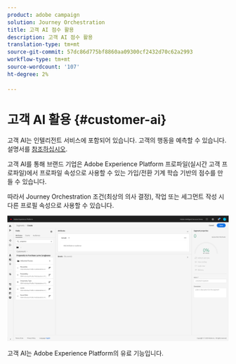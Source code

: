```yaml
---
product: adobe campaign
solution: Journey Orchestration
title: 고객 AI 점수 활용
description: 고객 AI 점수 활용
translation-type: tm+mt
source-git-commit: 57dc86d775bf8860aa09300cf2432d70c62a2993
workflow-type: tm+mt
source-wordcount: '107'
ht-degree: 2%

---
```



# 고객 AI 활용 {#customer-ai}

고객 AI는 인텔리전트 서비스에 포함되어 있습니다. 고객의 행동을 예측할 수 있습니다. 설명서를 [참조하십시오](https://docs.adobe.com/content/help/en/experience-platform/intelligent-services/customer-ai/overview.html).

고객 AI를 통해 브랜드 기업은 Adobe Experience Platform 프로파일(실시간 고객 프로파일)에서 프로파일 속성으로 사용할 수 있는 가입/전환 기계 학습 기반의 점수를 만들 수 있습니다.

따라서 Journey Orchestration 조건(최상의 의사 결정), 작업 또는 세그먼트 작성 시 다른 프로필 속성으로 사용할 수 있습니다.

![](../assets/customer-ai.png)

고객 AI는 Adobe Experience Platform의 유료 기능입니다.


